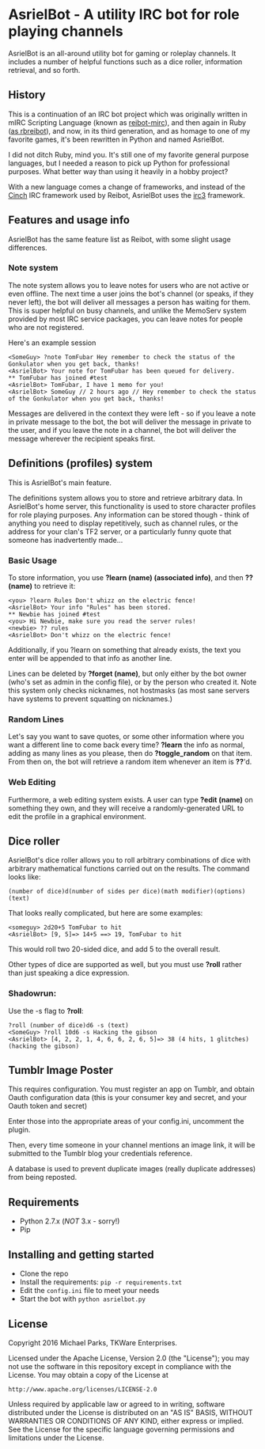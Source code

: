 # AsrielBot - A utility IRC bot for role playing channels


AsrielBot is an all-around utility bot for gaming or roleplay channels. It
includes a number of helpful functions such as a dice roller, information
retrieval, and so forth.

## History

This is a continuation of an IRC bot project which was
originally written in mIRC Scripting Language (known as
[reibot-mirc](https://github.com/Karunamon/mirc-reibot)), and then again in Ruby
([as rbreibot](https://github.com/Karunamon/reibot)), and now, in its third
generation, and as homage to one of my favorite games, it's been rewritten in
Python and named AsrielBot.

I did not ditch Ruby, mind you. It's still one of my favorite general purpose
languages, but I needed a reason to pick up Python for professional purposes.
What better way than using it heavily in a hobby project?

With a new language comes a change of frameworks, and instead of the
[Cinch](https://github.com/cinchrb/cinch) IRC framework used by Reibot,
AsrielBot uses the [irc3](https://github.com/gawel/irc3) framework.

## Features and usage info


AsrielBot has the same feature list as Reibot, with some slight usage
differences.

### Note system

The note system allows you to leave notes for users who are not active or even
offline. The next time a user joins the bot's channel (or speaks, if they never
left), the bot will deliver all messages a person has waiting for them. This is
super helpful on busy channels, and unlike the MemoServ system provided by most
IRC service packages, you can leave notes for people who are not registered.

Here's an example session

    <SomeGuy> ?note TomFubar Hey remember to check the status of the Gonkulator when you get back, thanks!
    <AsrielBot> Your note for TomFubar has been queued for delivery.
    ** TomFubar has joined #test
    <AsrielBot> TomFubar, I have 1 memo for you!
    <AsrielBot> SomeGuy // 2 hours ago // Hey remember to check the status of the Gonkulator when you get back, thanks!

Messages are delivered in the context they were left - so if you leave a note in
private message to the bot, the bot will deliver the message in private to the
user, and if you leave the note in a channel, the bot will deliver the message
wherever the recipient speaks first.

## Definitions (profiles) system

This is AsrielBot's main feature.

The definitions system allows you to store and retrieve arbitrary data. In
AsrielBot's home server, this functionality is used to store character profiles
for role playing purposes. Any information can be stored though - think of
anything you need to display repetitively, such as channel rules, or the address
for your clan's TF2 server, or a particularly funny quote that someone has
inadvertently made...

### Basic Usage

To store information, you use **?learn (name) (associated info)**, and then
**?? (name)** to retrieve it:

    <you> ?learn Rules Don't whizz on the electric fence!
    <AsrielBot> Your info "Rules" has been stored.
    ** Newbie has joined #test
    <you> Hi Newbie, make sure you read the server rules!
    <newbie> ?? rules
    <AsrielBot> Don't whizz on the electric fence!

Additionally, if you ?learn on something that already exists, the text you enter
will be appended to that info as another line.

Lines can be deleted by **?forget (name)**, but only either by the bot owner
(who's set as admin in the config file), or by the person who created it. Note
this system only checks nicknames, not hostmasks (as most sane servers have
systems to prevent squatting on nicknames.)

### Random Lines

Let's say you want to save quotes, or some other information where you want a
different line to come back every time? **?learn** the info as normal, adding
as many lines as you please, then do **?toggle_random** on that item. From then
on, the bot will retrieve a random item whenever an item is **??**'d.

### Web Editing

Furthermore, a web editing system exists. A user can type **?edit (name)** on 
something they own, and they will receive a randomly-generated URL to edit
the profile in a graphical environment.
## Dice roller

AsrielBot's dice roller allows you to roll arbitrary combinations of dice with
arbitrary mathematical functions carried out on the results. The command looks
like:

    (number of dice)d(number of sides per dice)(math modifier)(options)(text)

That looks really complicated, but here are some examples:

    <someguy> 2d20+5 TomFubar to hit
    <AsrielBot> [9, 5]=> 14+5 ==> 19, TomFubar to hit

This would roll two 20-sided dice, and add 5 to the overall result.

Other types of dice are supported as well, but you must use **?roll** rather
than just speaking a dice expression.

### Shadowrun:

Use the -s flag to **?roll**:

    ?roll (number of dice)d6 -s (text)
    <SomeGuy> ?roll 10d6 -s Hacking the gibson
    <AsrielBot> [4, 2, 2, 1, 4, 6, 6, 2, 6, 5]=> 38 (4 hits, 1 glitches) (hacking the gibson)

## Tumblr Image Poster

This requires configuration. You must register an app on Tumblr, and obtain
Oauth configuration data (this is your consumer key and secret, and your Oauth
token and secret)

Enter those into the appropriate areas of your config.ini, uncomment the plugin.

Then, every time someone in your channel mentions an image link, it will be
submitted to the Tumblr blog your credentials reference.

A database is used to prevent duplicate images (really duplicate addresses)
from being reposted.

## Requirements

* Python 2.7.x (*NOT* 3.x - sorry!)
* Pip

## Installing and getting started

- Clone the repo
- Install the requirements: `pip -r requirements.txt`
- Edit the `config.ini` file to meet your needs
- Start the bot with `python asrielbot.py`

## License


Copyright 2016 Michael Parks, TKWare Enterprises.

Licensed under the Apache License, Version 2.0 (the "License");
you may not use the software in this repository except in compliance with the
License. You may obtain a copy of the License at

    http://www.apache.org/licenses/LICENSE-2.0

Unless required by applicable law or agreed to in writing, software
distributed under the License is distributed on an "AS IS" BASIS,
WITHOUT WARRANTIES OR CONDITIONS OF ANY KIND, either express or implied.
See the License for the specific language governing permissions and
limitations under the License.
